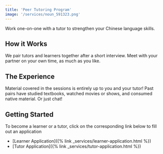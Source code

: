 ```yaml
---
title: 'Peer Tutoring Program'
image: '/services/noun_591323.png'
---
```


Work one-on-one with a tutor to strengthen your Chinese language skills.

## How it Works

We pair tutors and learners together after a short interview. Meet with your partner on your own time, as much as you like.

## The Experience

Material covered in the sessions is entirely up to you and your tutor! Past pairs have studied textbooks, watched movies or shows, and consumed native material. Or just chat!


## Getting Started

To become a learner or a tutor, click on the corresponding link below to fill out an application

- [Learner Application]({% link _services/learner-application.html %})
- [Tutor Application]({% link _services/tutor-application.html %})

